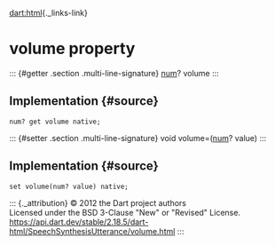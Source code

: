 [dart:html](../../dart-html/dart-html-library){._links-link}

volume property
===============

::: {#getter .section .multi-line-signature}
[num](../../dart-core/num-class)? volume
:::

Implementation {#source}
--------------

``` {.language-dart data-language="dart"}
num? get volume native;
```

::: {#setter .section .multi-line-signature}
void volume=([num](../../dart-core/num-class)? value)
:::

Implementation {#source}
--------------

``` {.language-dart data-language="dart"}
set volume(num? value) native;
```

::: {._attribution}
© 2012 the Dart project authors\
Licensed under the BSD 3-Clause \"New\" or \"Revised\" License.\
<https://api.dart.dev/stable/2.18.5/dart-html/SpeechSynthesisUtterance/volume.html>
:::
